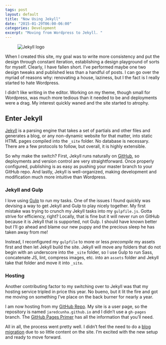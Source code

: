 ```yaml
---
tags: post
layout: default
title: "Now Using Jekyll"
date: "2015-01-29T06:00-06:00"
categories: Development
excerpt: "Moving from Wordpress to Jekyll. "
---
```


<figure class="narrow">
  <img src="https://images.jaredcunha.com/jekyll-logo.png" alt="Jekyll logo" />
</figure>

When I created this site, my goal was to write more consistency and put the design through constant iteration, establishing a design playground of sorts for myself. Clearly, I have fallen short. I’ve performed maybe one two design tweaks and published less than a handful of posts. I can go over the myriad of reasons why: renovating a house, laziness, but I the fact is I really started to hate Wordpress.

I didn’t like writing in the editor. Working on my theme, though small for Wordpress, was much more tedious than it needed to be and deployments were a drag. My interest quickly waned and the site started to atrophy.

## Enter Jekyll

[Jekyll](http://jekyllrb.com) is a parsing engine that takes a set of partials and other files and generates a blog, or any non-dynamic website for that matter, into static HTML pages compiled into the `_site` folder. No database is necessary. There are a few protocols to follow, but overall, it is highly extensible.

So why make the switch? First, Jekyll runs naturally on [GitHub](http://github.com), so deployments and version control are very straightforward. Once properly configured, publishing is as easy as pushing your master branch to your GitHub repo. And lastly, Jekyll is well-organized, making development and modification much more intuitive than Wordpress.

### Jekyll and Gulp

I love using [Gulp](http://gulpjs.com) to run my tasks. One of the issues I found quickly was devising a way to get Jekyll and Gulp to play nicely together. My first mistake was trying to crunch my Jekyll tasks into my `gulpfile.js`. Gotta strive for efficiency, right? Locally, that is fine but it will never run on GitHub because it is Jekyll that is supported, not Gulp. I should have known better but I’ll go ahead and blame our new puppy and the precious sleep he has taken away from me!

Instead, I reconfigured my `gulpfile` to more or less _precompile_ my assets first and then let Jekyll build the site. Jekyll will move any folders that do not begin with an underscore into the `_site` folder, so I use Gulp to run Sass, concatenate JS, lint, compress images, etc. into an `assets` folder and Jekyll take that folder and move it into `_site`.

### Hosting

Another contributing factor to my switching over to Jekyll was that my hosting service tripled in price this year. No bueno, but it lit the fire and got me moving on something I’ve place on the back burner for nearly a year.

I am now hosting from my [GitHub Repo](https://github.com/jaredcunha/jaredcunha.github.io). My site is a user page, so the repository is named `jaredcunha.github.io` and I didn’t use a `gh-pages` branch. The [GitHub Pages Primer](https://pages.github.com/) has all the information that you’ll need.

All in all, the process went pretty well. I didn’t feel the need to do a [blog migration](http://jekyllrb.com/docs/migrations/) due to so little content on the site. I’m excited with the new setup and ready to move forward.
